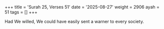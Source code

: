 +++
title = 'Surah 25, Verses 51'
date = '2025-08-27'
weight = 2906
ayah = 51
tags = []
+++

Had We willed, We could have easily sent a warner to every society.